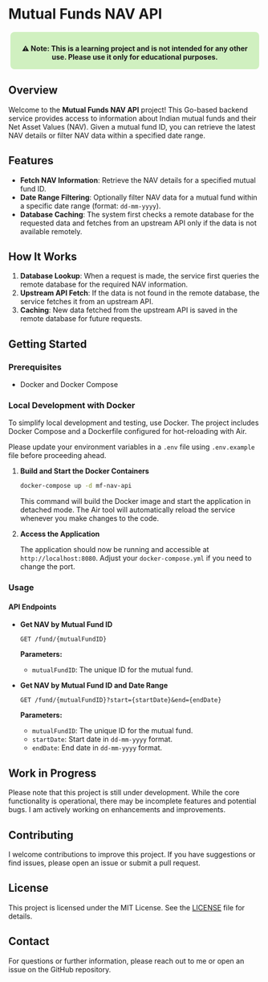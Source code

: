 # Mutual Funds NAV API

<div style="background-color: #d0f0c0; border-radius: 8px; padding: 10px 10px 2px; margin: 4px; text-align: center;">
  <p style="font-weight: bold;">⚠️ Note: This is a learning project and is not intended for any other use. Please use it only for educational purposes.</p>
</div>

## Overview

Welcome to the **Mutual Funds NAV API** project! This Go-based backend service provides access to information about Indian mutual funds and their Net Asset Values (NAV). Given a mutual fund ID, you can retrieve the latest NAV details or filter NAV data within a specified date range.

## Features

- **Fetch NAV Information**: Retrieve the NAV details for a specified mutual fund ID.
- **Date Range Filtering**: Optionally filter NAV data for a mutual fund within a specific date range (format: `dd-mm-yyyy`).
- **Database Caching**: The system first checks a remote database for the requested data and fetches from an upstream API only if the data is not available remotely.

## How It Works

1. **Database Lookup**: When a request is made, the service first queries the remote database for the required NAV information.
2. **Upstream API Fetch**: If the data is not found in the remote database, the service fetches it from an upstream API.
3. **Caching**: New data fetched from the upstream API is saved in the remote database for future requests.

## Getting Started

### Prerequisites

- Docker and Docker Compose

### Local Development with Docker

To simplify local development and testing, use Docker. The project includes Docker Compose and a Dockerfile configured for hot-reloading with Air. 

Please update your environment variables in a `.env` file using `.env.example` file before proceeding ahead. 

1. **Build and Start the Docker Containers**

   ```bash
   docker-compose up -d mf-nav-api
   ```

   This command will build the Docker image and start the application in detached mode. The Air tool will automatically reload the service whenever you make changes to the code.

2. **Access the Application**

   The application should now be running and accessible at `http://localhost:8080`. Adjust your `docker-compose.yml` if you need to change the port.

### Usage

#### API Endpoints

- **Get NAV by Mutual Fund ID**

  ```
  GET /fund/{mutualFundID}
  ```

  **Parameters:**
  - `mutualFundID`: The unique ID for the mutual fund.

- **Get NAV by Mutual Fund ID and Date Range**

  ```
  GET /fund/{mutualFundID}?start={startDate}&end={endDate}
  ```

  **Parameters:**
  - `mutualFundID`: The unique ID for the mutual fund.
  - `startDate`: Start date in `dd-mm-yyyy` format.
  - `endDate`: End date in `dd-mm-yyyy` format.

## Work in Progress

Please note that this project is still under development. While the core functionality is operational, there may be incomplete features and potential bugs. I am actively working on enhancements and improvements.

## Contributing

I welcome contributions to improve this project. If you have suggestions or find issues, please open an issue or submit a pull request.

## License

This project is licensed under the MIT License. See the [LICENSE](LICENSE) file for details.

## Contact

For questions or further information, please reach out to me or open an issue on the GitHub repository.
